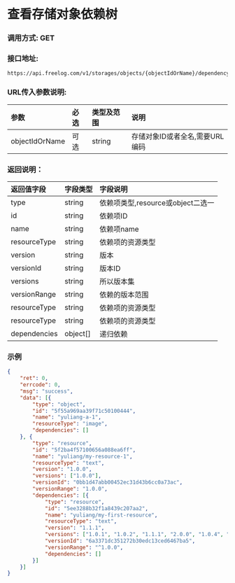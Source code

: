 # 查看存储对象依赖树

### 调用方式: GET

### 接口地址:

```
https://api.freelog.com/v1/storages/objects/{objectIdOrName}/dependencyTree
```

### URL传入参数说明:

| 参数 | 必选 | 类型及范围 | 说明 |
| :--- | :--- | :--- | :--- |
| objectIdOrName | 可选 | string | 存储对象ID或者全名,需要URL编码 |

### 返回说明：

| 返回值字段 | 字段类型 | 字段说明 |
| :--- | :--- | :--- |
| type | string | 依赖项类型,resource或object二选一 |
| id | string | 依赖项ID |
| name | string | 依赖项name |
| resourceType | string | 依赖项的资源类型 |
| version | string | 版本 |
| versionId | string | 版本ID |
| versions | string | 所以版本集 |
| versionRange | string | 依赖的版本范围 |
| resourceType | string | 依赖项的资源类型 |
| resourceType | string | 依赖项的资源类型 |
| dependencies | object[] | 递归依赖 |

### 示例

```json
{
	"ret": 0,
	"errcode": 0,
	"msg": "success",
	"data": [{
		"type": "object",
		"id": "5f55a969aa39f71c50100444",
		"name": "yuliang-a-1",
		"resourceType": "image",
		"dependencies": []
	}, {
		"type": "resource",
		"id": "5f2ba4f57100656a088ea6ff",
		"name": "yuliang/my-resource-1",
		"resourceType": "text",
		"version": "1.0.0",
		"versions": ["1.0.0"],
		"versionId": "0bb1d47abb00452ec31d43b6cc0a73ac",
		"versionRange": "1.0.0",
		"dependencies": [{
			"type": "resource",
			"id": "5ee3288b32f1a8439c207aa2",
			"name": "yuliang/my-first-resource",
			"resourceType": "text",
			"version": "1.1.1",
			"versions": ["1.0.1", "1.0.2", "1.1.1", "2.0.0", "1.0.4", "1.0.5"],
			"versionId": "6a3371dc351272b30edc13ced6467ba5",
			"versionRange": "^1.0.0",
			"dependencies": []
		}]
	}]
}
```
